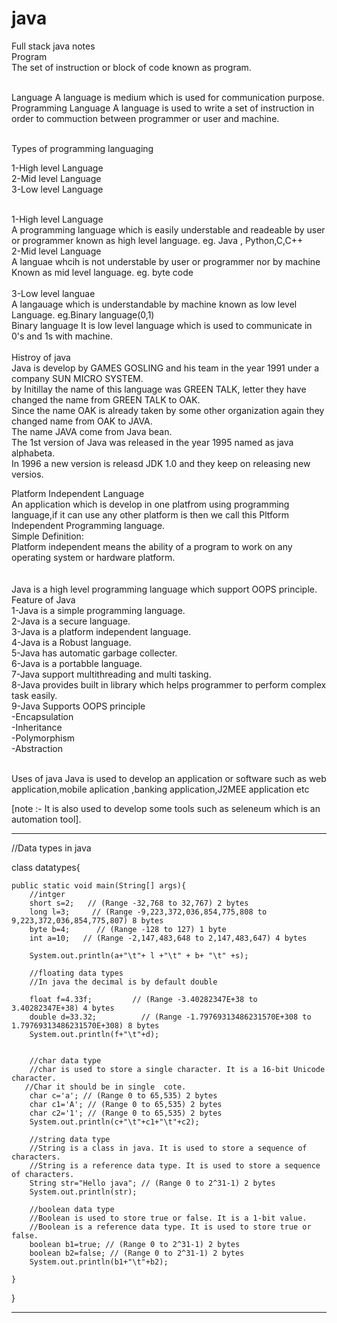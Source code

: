 # java
Full stack java notes<br>
Program<br>
The set of instruction or block of code known as  program.

<br>Language 
A language is medium which is used for communication purpose.
<br>
Programming Language
A language is used to write a set of instruction in order to 
commuction between programmer or user and machine.
<br>
<br>

Types of programming languaging 

1-High level Language
<br>
2-Mid level Language
<br>
3-Low level Language
<br>

<br>
1-High level Language
<br>
A programming language  which is easily understable and readeable by
user or programmer known as high level language.
eg. Java , Python,C,C++
<br>
2-Mid level Language
<br>
A languae whcih is not understable by user or programmer nor by machine 
Known as mid level  language.
eg. byte code <br>

<br>
3-Low level languae
<br>
A langauage which is understandable by machine known as low level  Language.
eg.Binary language(0,1)

<br>
Binary language 
It is low level language which is used to communicate  in 0's and 1s with
machine.
<br>

<br>
Histroy of java
<br>
Java is develop by GAMES GOSLING and his team in the year 1991 under a company SUN MICRO SYSTEM.<br>by 
Initillay the name of this language was GREEN TALK, letter they have changed the name from GREEN TALK to OAK.
<br>
Since the name OAK is already taken by some other organization again they changed name from OAK to JAVA.
<br>
The name  JAVA come from Java bean.<br>
The 1st version of Java was released in the year 1995 named as java alphabeta.
<br>
In 1996 a new version is releasd JDK 1.0 and they keep on releasing new versios.
<br>

Platform Independent  Language 
<br>
An application which is develop in one platfrom using programming language,if it can use
any other platform is then we call this Pltform Independent Programming language.
<br>
Simple Definition: <br>
Platform independent means the ability of a program to work on any operating system or hardware platform.
  <br>     
<br>
Java is a high level programming language which support OOPS principle.<br>
Feature of Java
<br>
1-Java is a simple programming language.<br>
2-Java is a secure language.<br>
3-Java is a platform independent language.<br>
4-Java is a Robust language.<br>
5-Java has automatic garbage collecter.<br>
6-Java is a portabble language.<br>
7-Java support multithreading and multi tasking.<br>
8-Java provides built in library which helps programmer to perform complex task easily.<br>
9-Java Supports OOPS principle <br>
  -Encapsulation<br>
  -Inheritance <br>
  -Polymorphism <br>
  -Abstraction <br>

<br>
Uses of java
Java is used to develop an application or software such as web application,mobile aplication
,banking application,J2MEE application etc
<br>

[note :- It is also used to develop some tools such as seleneum which is an automation tool].

************************************************************************
//Data types in java 

class datatypes{

    public static void main(String[] args){
        //intger
        short s=2;   // (Range -32,768 to 32,767) 2 bytes
        long l=3;     // (Range -9,223,372,036,854,775,808 to 9,223,372,036,854,775,807) 8 bytes
        byte b=4;      // (Range -128 to 127) 1 byte
        int a=10;   // (Range -2,147,483,648 to 2,147,483,647) 4 bytes

        System.out.println(a+"\t"+ l +"\t" + b+ "\t" +s);

        //floating data types 
        //In java the decimal is by default double

        float f=4.33f;         // (Range -3.40282347E+38 to 3.40282347E+38) 4 bytes
        double d=33.32;          // (Range -1.79769313486231570E+308 to 1.79769313486231570E+308) 8 bytes
        System.out.println(f+"\t"+d);


        //char data type
        //char is used to store a single character. It is a 16-bit Unicode character. 
       //Char it should be in single  cote.
        char c='a'; // (Range 0 to 65,535) 2 bytes
        char c1='A'; // (Range 0 to 65,535) 2 bytes 
        char c2='1'; // (Range 0 to 65,535) 2 bytes
        System.out.println(c+"\t"+c1+"\t"+c2);

        //string data type
        //String is a class in java. It is used to store a sequence of characters.      
        //String is a reference data type. It is used to store a sequence of characters.
        String str="Hello java"; // (Range 0 to 2^31-1) 2 bytes
        System.out.println(str);

        //boolean data type
        //Boolean is used to store true or false. It is a 1-bit value.  
        //Boolean is a reference data type. It is used to store true or false.
        boolean b1=true; // (Range 0 to 2^31-1) 2 bytes
        boolean b2=false; // (Range 0 to 2^31-1) 2 bytes
        System.out.println(b1+"\t"+b2);

    }
}


***************************************************************************************
